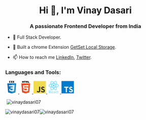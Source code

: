 <!-- ### Hi there 👋 -->

<h1 align="center">Hi 👋, I'm Vinay Dasari</h1>
<h3 align="center">A passionate Frontend Developer from India</h3>

- 💼 Full Stack Developer.

- 🔭 Built a chrome Extension [GetSet Local Storage](https://chrome.google.com/webstore/detail/getset-local-storage/ippidodkgapkblnaegmgjhdflkbonoco).

- 📫 How to reach me [LinkedIn](https://www.linkedin.com/in/vinay-d-7998ba88/), [Twitter](https://twitter.com/iamvinaydasari).


<!-- <h3 align="left">Connect with me:</h3>
<p align="left">
<a href="https://twitter.com/iamvinaydasari" target="blank"><img align="center" src="https://raw.githubusercontent.com/rahuldkjain/github-profile-readme-generator/master/src/images/icons/Social/twitter.svg" alt="iamvinaydasari" height="30" width="40" /></a>
<a href="https://linkedin.com/in/vinay-d-7998ba88" target="blank"><img align="center" src="https://raw.githubusercontent.com/rahuldkjain/github-profile-readme-generator/master/src/images/icons/Social/linked-in-alt.svg" alt="vinay-d-7998ba88" height="30" width="40" /></a>
<a href="https://www.hackerrank.com/vinaydasari07" target="blank"><img align="center" src="https://raw.githubusercontent.com/rahuldkjain/github-profile-readme-generator/master/src/images/icons/Social/hackerrank.svg" alt="vinaydasari07" height="30" width="40" /></a>
</p> -->

<h3 align="left">Languages and Tools:</h3>
<p align="left"> <a href="https://www.w3schools.com/css/" target="_blank" rel="noreferrer"> <img src="https://raw.githubusercontent.com/devicons/devicon/master/icons/css3/css3-original-wordmark.svg" alt="css3" width="40" height="40"/> </a> <a href="https://www.w3.org/html/" target="_blank" rel="noreferrer"> <img src="https://raw.githubusercontent.com/devicons/devicon/master/icons/html5/html5-original-wordmark.svg" alt="html5" width="40" height="40"/> </a> <a href="https://developer.mozilla.org/en-US/docs/Web/JavaScript" target="_blank" rel="noreferrer"> <img src="https://raw.githubusercontent.com/devicons/devicon/master/icons/javascript/javascript-original.svg" alt="javascript" width="40" height="40"/> </a> <a href="https://reactjs.org/" target="_blank" rel="noreferrer"> <img src="https://raw.githubusercontent.com/devicons/devicon/master/icons/react/react-original-wordmark.svg" alt="react" width="40" height="40"/> </a> <a href="https://www.typescriptlang.org/" target="_blank" rel="noreferrer"> <img src="https://raw.githubusercontent.com/devicons/devicon/master/icons/typescript/typescript-original.svg" alt="typescript" width="40" height="40"/> </a> </p>

<p>&nbsp;<img align="center" src="https://github-readme-stats.vercel.app/api?username=vinaydasari07&show_icons=true&locale=en" alt="vinaydasari07" /></p>

<p><img align="left" src="https://github-readme-stats.vercel.app/api/top-langs?username=vinaydasari07&show_icons=true&locale=en&layout=compact" alt="vinaydasari07" /></p>

<p align="left"> <img src="https://komarev.com/ghpvc/?username=vinaydasari07&label=Profile%20views&color=0e75b6&style=flat" alt="vinaydasari07" /> </p>

<!-- <p><img align="center" src="https://github-readme-streak-stats.herokuapp.com/?user=vinaydasari07&" alt="vinaydasari07" /></p> -->

<!--
**VinayDasari07/VinayDasari07** is a ✨ _special_ ✨ repository because its `README.md` (this file) appears on your GitHub profile.

Here are some ideas to get you started:

- 🔭 I’m currently working on ...
- 🌱 I’m currently learning ...
- 👯 I’m looking to collaborate on ...
- 🤔 I’m looking for help with ...
- 💬 Ask me about ...
- 📫 How to reach me: ...
- 😄 Pronouns: ...
- ⚡ Fun fact: ...
-->
